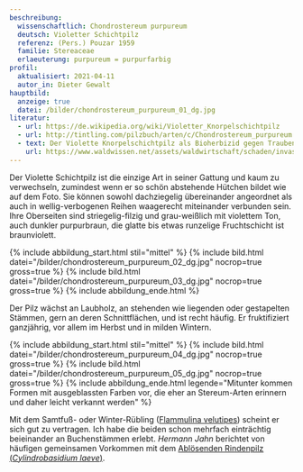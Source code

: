 ```yaml
---
beschreibung:
  wissenschaftlich: Chondrostereum purpureum
  deutsch: Violetter Schichtpilz
  referenz: (Pers.) Pouzar 1959
  familie: Stereaceae
  erlaeuterung: purpureum = purpurfarbig
profil:
  aktualisiert: 2021-04-11
  autor_in: Dieter Gewalt
hauptbild:
  anzeige: true
  datei: /bilder/chondrostereum_purpureum_01_dg.jpg
literatur:
  - url: https://de.wikipedia.org/wiki/Violetter_Knorpelschichtpilz
  - url: http://tintling.com/pilzbuch/arten/c/Chondrostereum_purpureum.html
  - text: Der Violette Knorpelschichtpilz als Bioherbizid gegen Traubenkirsche
    url: https://www.waldwissen.net/assets/waldwirtschaft/schaden/invasive/lfe_waldschutz_traubenkirsche/download/Der_Violette_Knorpelschichtpilz_als__Bioherbizid__gegen_die_Spatbluhende_Traubenkirsche.pdf
---
```

Der Violette Schichtpilz ist die einzige Art in seiner Gattung und kaum zu verwechseln, zumindest wenn er so schön abstehende Hütchen bildet wie auf dem Foto. Sie können sowohl dachziegelig übereinander angeordnet als auch in wellig-verbogenen Reihen waagerecht miteinander verbunden sein. Ihre Oberseiten sind striegelig-filzig und grau-weißlich mit violettem Ton, auch dunkler purpurbraun, die glatte bis etwas runzelige Fruchtschicht ist braunviolett.

{% include abbildung_start.html stil="mittel" %}
{% include bild.html datei="/bilder/chondrostereum_purpureum_02_dg.jpg" nocrop=true gross=true %}
{% include bild.html datei="/bilder/chondrostereum_purpureum_03_dg.jpg" nocrop=true gross=true %}
{% include abbildung_ende.html %}

Der Pilz wächst an Laubholz, an stehenden wie liegenden oder gestapelten Stämmen, gern an deren Schnittflächen, und ist recht häufig. Er fruktifiziert ganzjährig, vor allem im Herbst und in milden Wintern.

{% include abbildung_start.html stil="mittel" %}
{% include bild.html datei="/bilder/chondrostereum_purpureum_04_dg.jpg" nocrop=true gross=true %}
{% include bild.html datei="/bilder/chondrostereum_purpureum_05_dg.jpg" nocrop=true gross=true %}
{% include abbildung_ende.html legende="Mitunter kommen Formen mit ausgeblassten Farben vor, die eher an Stereum-Arten erinnern und daher leicht verkannt werden" %}

Mit dem Samtfuß- oder Winter-Rübling ([Flammulina velutipes](/pilze/flammulina-velutipes-samtfußrübling)) scheint er sich gut zu vertragen. Ich habe die beiden schon mehrfach einträchtig beieinander an Buchenstämmen erlebt. *Hermann Jahn* berichtet von häufigen gemeinsamen Vorkommen mit dem [Ablösenden Rindenpilz (*Cylindrobasidium laeve*)](/pilze/cylindrobasidium-laeve-ablösender-rindenpilz).
